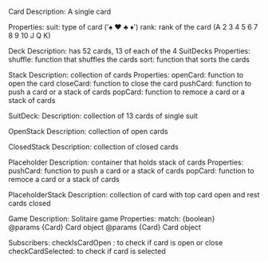 Card
Description: 
    A single card 

Properties: 
    suit: type of card ('♠︎ ♥︎ ♣︎ ♦︎')
    rank: rank of the card (A 2 3 4 5 6 7 8 9 10 J Q K)

Deck 
Description:
    has 52 cards, 13 of each of the 4 SuitDecks
Properties:
    shuffle: function that shuffles the cards
    sort: function that sorts the cards

Stack
Description: 
    collection of cards
Properties:
    openCard: function to open the card
    closeCard: function to close the card
    pushCard: function to push a card or a stack of cards
    popCard: function to remoce a card or a stack of cards

SuitDeck:
Description: 
    collection of 13 cards of single suit

OpenStack
Description: 
    collection of open cards

ClosedStack
Description: 
    collection of closed cards

Placeholder
Description:
    container that holds stack of cards 
Properties: 
    pushCard: function to push a card or a stack of cards
    popCard: function to remoce a card or a stack of cards

PlaceholderStack
Description:
    collection of card with top card open and rest cards closed

Game
Description:
    Solitaire game
Properties:
    match: {boolean}    
            @params {Card} Card object
            @params {Card} Card object

Subscribers:
    checkIsCardOpen : to check if card is open or close
    checkCardSelected: to check if card is selected






